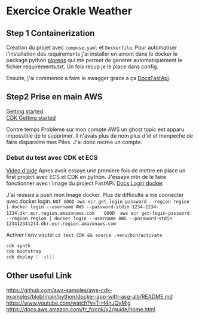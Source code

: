 # Exercice Orakle Weather


## Step 1 Containerization

Création du projet avec `compose.yaml` et `Dockerfile`. Pour automatiser l'installation des requirements j'ai installer en amont dans le docker le package python [pipreqs](https://pypi.org/project/pipreqs/) qui me permet de generer automatiquement le fichier requirements.txt. Un fois recup je le place dans config.

Ensuite, j'ai commencé a faire le swagger grace a ça [DocsFastApi](https://fastapi.tiangolo.com/how-to/configure-swagger-ui/).

## Step2 Prise en main AWS

[Getting started](https://aws.amazon.com/fr/getting-started/onboarding-to-aws/)  
[CDK Getting started](https://docs.aws.amazon.com/cdk/v2/guide/getting_started.html)

Contre temps
Probleme sur mon compte AWS un ghost topic est apparu impossible de le supprimer. Il n'avais plus de nom plus d'id et menpeche de faire disparaitre mes Piles.
J'ai donc recree un compte.

### Debut du test avec CDK et ECS
[Video d'aide](https://www.youtube.com/watch?v=sqlM20ZZbSg)
Apres avoir essaye une premiere fois de mettre en place un first project avec ECS et CDK en python.
J'essaye mtn de le faire fonctionner avec l'image du project FastAPi.
[Docs Login docker](https://docs.aws.amazon.com/AmazonECR/latest/userguide/getting-started-cli.html#:~:text=To%20authenticate%20Docker%20to%20an,you%20want%20to%20authenticate%20to)

J'ai reussie a push mon Image docker. Plus de difficulte a me connecter avec docker login.
`NOT GOOD aws ecr get-login-password --region region | docker login --username AWS --password-stdin 1234-1234-1234.dkr.ecr.region.amazonaws.com`
`   GOOD  aws ecr get-login-password --region region | docker login --username AWS --password-stdin 123412341234.dkr.ecr.region.amazonaws.com`

Activer l'env virutel
`cd test_CDK && source .venv/bin/activate`
```bash
cdk synth
cdk bootstrap
cdk deploy [--all]
```


## Other useful Link
https://github.com/aws-samples/aws-cdk-examples/blob/main/python/docker-app-with-asg-alb/README.md  
https://www.youtube.com/watch?v=T-H4nJQyMig  
https://docs.aws.amazon.com/fr_fr/cdk/v2/guide/home.html  
